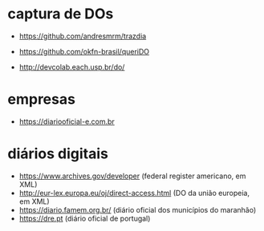 # captura de DOs

- https://github.com/andresmrm/trazdia

- https://github.com/okfn-brasil/queriDO

- http://devcolab.each.usp.br/do/

# empresas

- https://diariooficial-e.com.br

# diários digitais

- https://www.archives.gov/developer (federal register americano, em
  XML)
- http://eur-lex.europa.eu/oj/direct-access.html (DO da união
  europeia, em XML)
- https://diario.famem.org.br/ (diário oficial dos municípios do
  maranhão)
- https://dre.pt (diário oficial de portugal)
